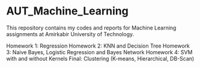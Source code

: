 # AUT_Machine_Learning
This repository contains my codes and reports for Machine Learning assignments at Amirkabir University of Technology.

Homework 1: Regression
Homework 2: KNN and Decision Tree
Homework 3: Naive Bayes, Logistic Regression and Bayes Network
Homework 4: SVM with and without Kernels
Final: Clustering (K-means, Hierarchical, DB-Scan)
